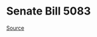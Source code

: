 # Senate Bill 5083

[Source](http://lawfilesext.leg.wa.gov/biennium/2023-24/Pdf/Bills/Senate%20Bills/5083.pdf)